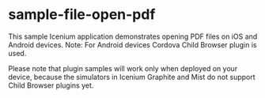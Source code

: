 sample-file-open-pdf
====================

This sample Icenium application demonstrates opening PDF files on iOS and Android devices. Note: For Android devices Cordova Child Browser plugin is used.

Please note that plugin samples will work only when deployed on your device, because the simulators in Icenium Graphite and Mist do not support Child Browser plugins yet.

